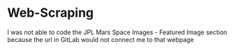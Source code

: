 # Web-Scraping

I was not able to code the JPL Mars Space Images - Featured Image section because the url in GitLab would not connect me to that webpage
